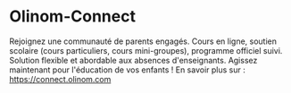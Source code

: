 # Olinom-Connect
Rejoignez une communauté de parents engagés. Cours en ligne, soutien scolaire (cours particuliers, cours mini-groupes), programme officiel suivi. Solution flexible et abordable aux absences d'enseignants. Agissez maintenant pour l'éducation de vos enfants ! En savoir plus sur : https://connect.olinom.com
